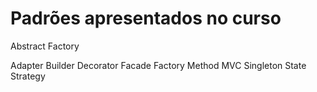 # Padrões apresentados no curso
Abstract Factory

Adapter
Builder
Decorator
Facade
Factory Method
MVC
Singleton
State
Strategy
